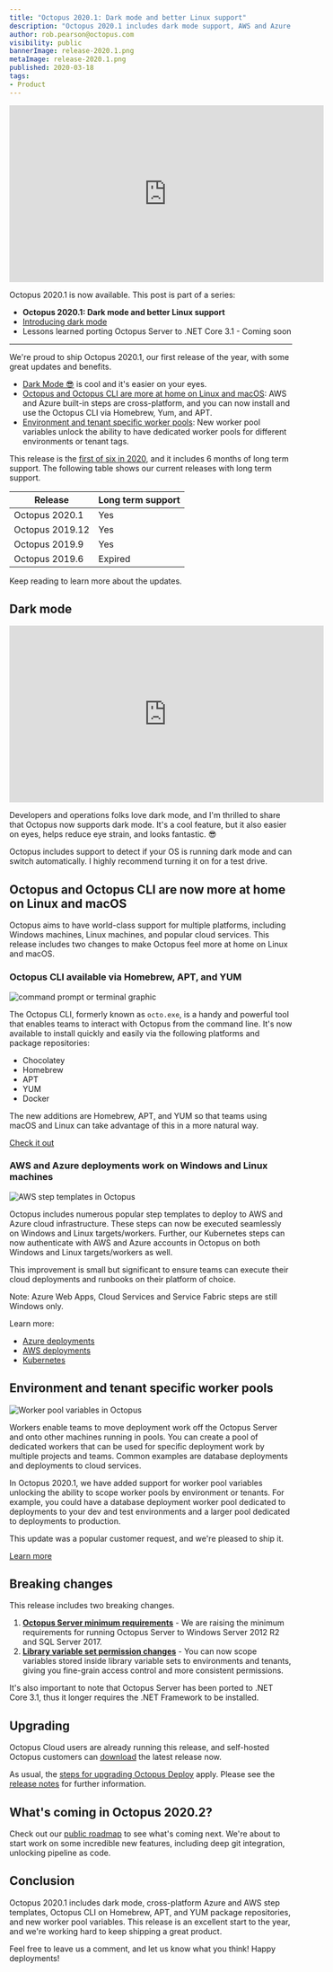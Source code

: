 ```yaml
---
title: "Octopus 2020.1: Dark mode and better Linux support"
description: "Octopus 2020.1 includes dark mode support, AWS and Azure built-in steps are now cross-platform, the Octopus CLI is now available via Homebrew, Yum, and APT and enviroment specific worker pools."
author: rob.pearson@octopus.com
visibility: public
bannerImage: release-2020.1.png
metaImage: release-2020.1.png
published: 2020-03-18
tags:
- Product
---
```


<iframe width="560" height="315" src="https://www.youtube.com/embed/xJqjn4s2VCI" frameborder="0" allowfullscreen></iframe>

Octopus 2020.1 is now available. This post is part of a series:

- **Octopus 2020.1: Dark mode and better Linux support**
- [Introducing dark mode](/blog/2020-03/octopus-dark-mode/index.md)
- Lessons learned porting Octopus Server to .NET Core 3.1 - Coming soon

---

We're proud to ship Octopus 2020.1, our first release of the year, with some great updates and benefits.

* [Dark Mode 😎](blog/2020-03/octopus-release-2020-1/index.md#dark-mode) is cool and it's easier on your eyes.
* [Octopus and Octopus CLI are more at home on Linux and macOS](blog/2020-03/octopus-release-2020-1/index.md#octopus-and-octopus-cli-are-now-more-at-home-on-linux-and-macos): AWS and Azure built-in steps are cross-platform, and you can now install and use the Octopus CLI via Homebrew, Yum, and APT.
* [Environment and tenant specific worker pools](blog/2020-03/octopus-release-2020-1/index.md#environment-and-tenant-specific-worker-pools): New worker pool variables unlock the ability to have dedicated worker pools for different environments or tenant tags.

This release is the [first of six in 2020](/blog/2020-03/releases-and-lts/index.md), and it includes 6 months of long term support. The following table shows our current releases with long term support. 

| Release               | Long term support           |
| --------------------- | --------------------------- |
| Octopus 2020.1        | Yes                         |
| Octopus 2019.12       | Yes                         |
| Octopus 2019.9        | Yes                         |
| Octopus 2019.6        | Expired                     |

Keep reading to learn more about the updates.

## Dark mode

<iframe width="560" height="315" src="https://www.youtube.com/embed/ZMM8BowrUjQ" frameborder="0" allowfullscreen></iframe>

Developers and operations folks love dark mode, and I'm thrilled to share that Octopus now supports dark mode. It's a cool feature, but it also easier on eyes, helps reduce eye strain, and looks fantastic. 😎

Octopus includes support to detect if your OS is running dark mode and can switch automatically. I highly recommend turning it on for a test drive.

## Octopus and Octopus CLI are now more at home on Linux and macOS

Octopus aims to have world-class support for multiple platforms, including Windows machines, Linux machines, and popular cloud services. This release includes two changes to make Octopus feel more at home on Linux and macOS.

### Octopus CLI available via Homebrew, APT, and YUM

![command prompt or terminal graphic](octopus-cli-xplat.png "width=500")

The Octopus CLI, formerly known as `octo.exe`, is a handy and powerful tool that enables teams to interact with Octopus from the command line. It's now available to install quickly and easily via the following platforms and package repositories:

* Chocolatey
* Homebrew
* APT
* YUM
* Docker

The new additions are Homebrew, APT, and YUM so that teams using macOS and Linux can take advantage of this in a more natural way.

[Check it out](https://octopus.com/downloads/octopuscli)

### AWS and Azure deployments work on Windows and Linux machines

![AWS step templates in Octopus](aws-step-templates.png "width=500")

Octopus includes numerous popular step templates to deploy to AWS and Azure cloud infrastructure. These steps can now be executed seamlessly on Windows and Linux targets/workers. Further, our Kubernetes steps can now authenticate with AWS and Azure accounts in Octopus on both Windows and Linux targets/workers as well.

This improvement is small but significant to ensure teams can execute their cloud deployments and runbooks on their platform of choice.

Note: Azure Web Apps, Cloud Services and Service Fabric steps are still Windows only.

Learn more:
* [Azure deployments](https://octopus.com/docs/deployment-examples/azure-deployments)
* [AWS deployments](https://octopus.com/docs/deployment-examples/aws-deployments)
* [Kubernetes](https://octopus.com/docs/deployment-examples/kubernetes-deployments)

## Environment and tenant specific worker pools

![Worker pool variables in Octopus](worker-pool-variables.png "width=500")

Workers enable teams to move deployment work off the Octopus Server and onto other machines running in pools. You can create a pool of dedicated workers that can be used for specific deployment work by multiple projects and teams. Common examples are database deployments and deployments to cloud services.

In Octopus 2020.1, we have added support for worker pool variables unlocking the ability to scope worker pools by environment or tenants. For example, you could have a database deployment worker pool dedicated to deployments to your dev and test environments and a larger pool dedicated to deployments to production.

This update was a popular customer request, and we're pleased to ship it.

[Learn more](https://octopus.com/docs/projects/variables/worker-pool-variables)

## Breaking changes

This release includes two breaking changes. 

1. **[Octopus Server minimum requirements](https://octopus.com/blog/raising-minimum-requirements-for-octopus-server)** - We are raising the minimum requirements for running Octopus Server to Windows Server 2012 R2 and SQL Server 2017.
2. **[Library variable set permission changes](https://octopus.com/blog/libraryvariableset-permission-changes)** - You can now scope variables stored inside library variable sets to environments and tenants, giving you fine-grain access control and more consistent permissions.

It's also important to note that Octopus Server has been ported to .NET Core 3.1, thus it longer requires the .NET Framework to be installed.

## Upgrading

Octopus Cloud users are already running this release, and self-hosted Octopus customers can [download](https://octopus.com/downloads/2020.1.0) the latest release now.  

As usual, the [steps for upgrading Octopus Deploy](https://octopus.com/docs/administration/upgrading) apply. Please see the [release notes](https://octopus.com/downloads/compare?to=2020.1.0) for further information.

## What's coming in Octopus 2020.2?

Check out our [public roadmap](https://octopus.com/roadmap) to see what's coming next. We're about to start work on some incredible new features, including deep git integration, unlocking pipeline as code.

## Conclusion

Octopus 2020.1 includes dark mode, cross-platform Azure and AWS step templates, Octopus CLI on Homebrew, APT, and YUM package repositories, and new worker pool variables. This release is an excellent start to the year, and we're working hard to keep shipping a great product.

Feel free to leave us a comment, and let us know what you think! Happy deployments!
